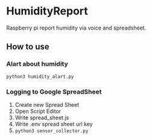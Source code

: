 # HumidityReport
Raspberry pi report humidity via voice and spreadsheet.

## How to use

### Alart about humidity

`python3 humidity_alart.py`

### Logging to Google SpreadSheet

1. Create new Spread Sheet
2. Open Script Editor
3. Write spread_sheet.js
4. Write .env spread sheet url key
5. `python3 sensor_collector.py`
